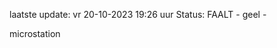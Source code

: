laatste update: 
vr 20-10-2023 19:26   uur 
Status: FAALT - geel - 
<div class="service Y">microstation</div>